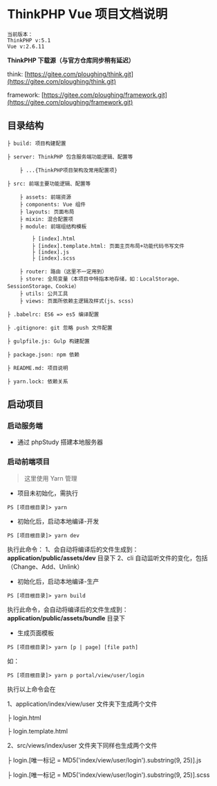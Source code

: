 # ThinkPHP Vue 项目文档说明

    当前版本：
    ThinkPHP v:5.1
    Vue v:2.6.11

**ThinkPHP 下载源（与官方仓库同步稍有延迟）**

think: [https://gitee.com/ploughing/think.git](https://gitee.com/ploughing/think.git)

framework: [https://gitee.com/ploughing/framework.git](https://gitee.com/ploughing/framework.git)

## 目录结构

    ├ build: 项目构建配置

    ├ server: ThinkPHP 包含服务端功能逻辑、配置等

        ├ ...{ThinkPHP项目架构及常用配置项}

    ├ src: 前端主要功能逻辑、配置等

        ├ assets: 前端资源
        ├ components: Vue 组件
        ├ layouts: 页面布局
        ├ mixin: 混合配置项
        ├ module: 前端组结构模板     

            ├ [index].html
            ├ [index].template.html: 页面主页布局+功能代码书写文件
            ├ [index].js
            ├ [index].scss     

        ├ router: 路由（这里不一定用到）
        ├ store: 全局变量（本项目中特指本地存储，如：LocalStorage、     SessionStorage、Cookie）
        ├ utils: 公共工具
        ├ views: 页面所依赖主逻辑及样式(js、scss)

    ├ .babelrc: ES6 => es5 编译配置

    ├ .gitignore: git 忽略 push 文件配置

    ├ gulpfile.js: Gulp 构建配置

    ├ package.json: npm 依赖

    ├ README.md: 项目说明

    ├ yarn.lock: 依赖关系

## 启动项目

### 启动服务端

- 通过 phpStudy 搭建本地服务器

### 启动前端项目

> 这里使用 Yarn 管理

- 项目未初始化，需执行

```shell
PS [项目根目录]> yarn
```

- 初始化后，启动本地编译-开发

```shell
PS [项目根目录]> yarn dev
```

执行此命令：
1、会自动将编译后的文件生成到：**application/public/assets/dev** 目录下
2、cli 自动监听文件的变化，包括（Change、Add、Unlink）

- 初始化后，启动本地编译-生产

```shell
PS [项目根目录]> yarn build
```

执行此命令，会自动将编译后的文件生成到：**application/public/assets/bundle** 目录下

- 生成页面模板

```shell
PS [项目根目录]> yarn [p | page] [file path]
```

如：

```shell
PS [项目根目录]> yarn p portal/view/user/login
```

执行以上命令会在 

1、application/index/view/user 文件夹下生成两个文件

├ login.html

├ login.template.html

2、src/views/index/user 文件夹下同样也生成两个文件

├ login.[唯一标记 = MD5('index/view/user/login').substring(9, 25)].js

├ login.[唯一标记 = MD5('index/view/user/login').substring(9, 25)].scss
